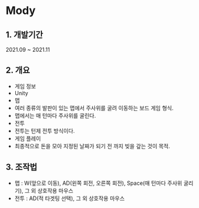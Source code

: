 # Mody
## 1. 개발기간
2021.09 ~ 2021.11
## 2. 개요
* 게임 정보
 * Unity
* 맵
 * 여러 종류의 발판이 있는 맵에서 주사위를 굴려 이동하는 보드 게임 형식.
 * 맵에서는 매 턴마다 주사위를 굴린다.
* 전투
 * 전투는 턴제 전투 방식이다.
* 게임 플레이
 * 최종적으로 돈을 모아 지정된 날짜가 되기 전 까지 빚을 갚는 것이 목적.
## 3. 조작법
 * 맵 : W(앞으로 이동), AD(왼쪽 회전, 오른쪽 회전), Space(매 턴마다 주사위 굴리기), 그 외 상호작용 마우스
 * 전투 : AD(적 타겟팅 선택), 그 외 상호작용 마우스
